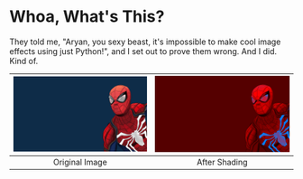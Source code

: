 # Whoa, What's This?

They told me, "Aryan, you sexy beast, it's impossible to make cool image effects using just Python!", and I set out to prove them wrong. And I did. Kind of.

[![Spider-Man (Original)][1]][1]|[![Spider-Man (After Shading)][2]][2]
:----:|:------:
Original Image|After Shading


  [1]: Images/Spider-Man.jpg
  [2]: Generated/Spider-Man.png